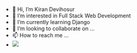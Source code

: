- 👋 Hi, I’m Kiran Devihosur
- 👀 I’m interested in Full Stack Web Development
- 🌱 I’m currently learning Django
- 💞️ I’m looking to collaborate on ...
- 📫 How to reach me ...
- [<img src="https://img.shields.io/badge/LinkedIn-%20-0077B5?style=for-the-badge&logo=linkedin&logoColor=white">](https://www.linkedin.com/in/kiran-devihosur/)
<!---
kirandevihosur74/kirandevihosur74 is a ✨ special ✨ repository because its `README.md` (this file) appears on your GitHub profile.
You can click the Preview link to take a look at your changes.
--->
